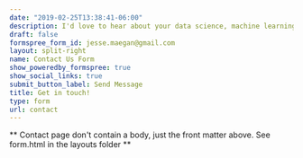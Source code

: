 ```yaml
---
date: "2019-02-25T13:38:41-06:00"
description: I'd love to hear about your data science, machine learning, and//or deep learning journey! Please use the contact form and I will do my best to respond within the next two weeks.
draft: false
formspree_form_id: jesse.maegan@gmail.com
layout: split-right
name: Contact Us Form
show_poweredby_formspree: true
show_social_links: true
submit_button_label: Send Message
title: Get in touch!
type: form
url: contact
---
```


** Contact page don't contain a body, just the front matter above.
See form.html in the layouts folder **
